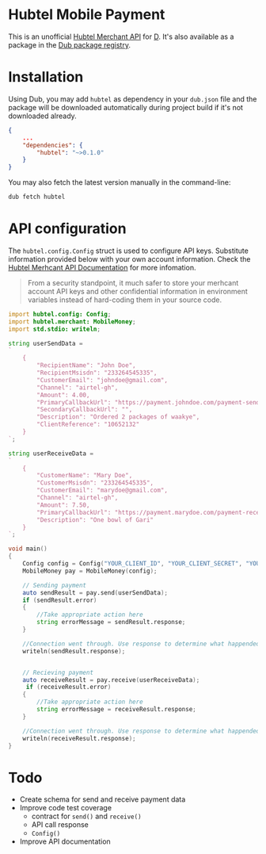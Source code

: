 # Hubtel Mobile Payment
This is an unofficial [Hubtel Merchant API](https://developers.hubtel.com) for [D](https://dlang.org). It's also available as a package in the [Dub package registry](https://code.dlang.org/packages/hubtel).

# Installation
Using Dub, you may add `hubtel` as dependency in your `dub.json` file and the package will be downloaded automatically during project build if it's not downloaded already.

```json
{
    ...
    "dependencies": {
        "hubtel": "~>0.1.0"
    }
}
```

You may also fetch the latest version manually in the command-line:

```sh
dub fetch hubtel
```

# API configuration

The `hubtel.config.Config` struct is used to configure API keys. Substitute information provided below with your own account information. Check the [Hubtel Merhcant API Documentation](https://developers.hubtel.com/documentations/merchant-account-api) for more infomation.

> From a security standpoint, it much safer to store your merhcant account API keys and other confidential information in environment variables instead of hard-coding them in your source code.

```d
import hubtel.config: Config;
import hubtel.merchant: MobileMoney;
import std.stdio: writeln;

string userSendData = 
`
    {
        "RecipientName": "John Doe",
        "RecipientMsisdn": "233264545335",
        "CustomerEmail": "johndoe@gmail.com",
        "Channel": "airtel-gh",
        "Amount": 4.00,
        "PrimaryCallbackUrl": "https://payment.johndoe.com/payment-send-callback" ,
        "SecondaryCallbackUrl": "",
        "Description": "Ordered 2 packages of waakye",
        "ClientReference": "10652132"
    }
`;

string userReceiveData = 
`
    {
        "CustomerName": "Mary Doe",
        "CustomerMsisdn": "233264545335",
        "CustomerEmail": "marydoe@gmail.com",
        "Channel": "airtel-gh",
        "Amount": 7.50,
        "PrimaryCallbackUrl": "https://payment.marydoe.com/payment-receive-callback",
        "Description": "One bowl of Gari"
    } 
`;

void main()
{
    Config config = Config("YOUR_CLIENT_ID", "YOUR_CLIENT_SECRET", "YOUR_MERHCHANT_ACCOUNT_NUMBER");
    MobileMoney pay = MobileMoney(config);

    // Sending payment
    auto sendResult = pay.send(userSendData);
    if (sendResult.error)
    {
        //Take appropriate action here
        string errorMessage = sendResult.response;
    }

    //Connection went through. Use response to determine what happended
    writeln(sendResult.response);


    // Recieving payment
    auto receiveResult = pay.receive(userReceiveData);
     if (receiveResult.error)
    {
        //Take appropriate action here
        string errorMessage = receiveResult.response;
    }

    //Connection went through. Use response to determine what happended
    writeln(receiveResult.response);
}
```

# Todo
* Create schema for send and receive payment data
* Improve code test coverage
    - contract for `send()` and `receive()`
    - API call response
    - `Config()`
* Improve API documentation
